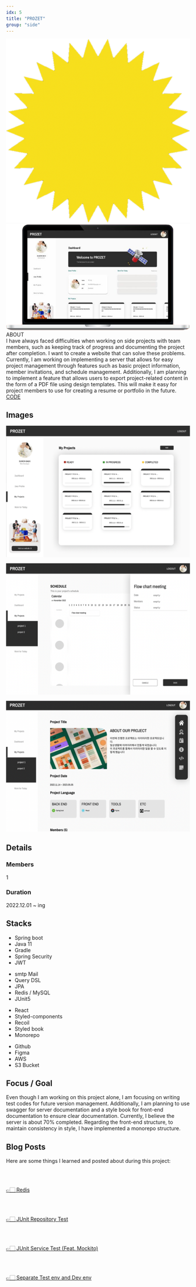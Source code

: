 ```yaml
---
idx: 5
title: "PROZET"
group: "side"
---
```


<div class="aboutWrap">
    <div class="aboutImgWrap">
    <div class="aboutImg">
    <div class="spark">
    <img src="./images/spark.png">
    </div>
    <div class="main">
    <img src="./images/prozet/prozetMain.png">
    </div>
    </div>
    </div>
    <div class="about">
    <div class="aboutTitle">
    ABOUT
    </div>
    <div class="aboutContent">
    I have always faced difficulties when working on side projects with team members, such as keeping track of progress and documenting the project after completion. I want to create a website that can solve these problems. Currently, I am working on implementing a server that allows for easy project management through features such as basic project information, member invitations, and schedule management. Additionally, I am planning to implement a feature that allows users to export project-related content in the form of a PDF file using design templates. This will make it easy for project members to use for creating a resume or portfolio in the future.
    </div>
    <div class="btnWrap">
        <div class="btn"><a href="https://github.com/WonWonGit/prozet_backend_new" target='_blank'>CODE</a><div>
    </div>
    </div>
</div>

## Images

<div class="imgWrap">

<div class="projectImg">

![prozet01](./images/prozet/prozet01.png)

</div>
<div class="projectImg">

![prozet02](./images/prozet/prozet02.png)

</div>
<div class="projectImg">

![prozet03](./images/prozet/prozet03.png)

</div>

</div>

## Details

### Members

1

### Duration

2022.12.01 ~ ing

## Stacks

<div class='stackWrap'>
   <div class="stacks">
        <ul class="stacksList">
            <li>Spring boot</li>
            <li>Java 11</li>
            <li>Gradle</li>
            <li>Spring Security</li>
            <li>JWT</li>
        </ul>
    </div>
    <div class="stacks">
        <ul class="stacksList">
            <li>smtp Mail</li>
            <li>Query DSL</li>
            <li>JPA</li>
            <li>Redis / MySQL</li>
            <li>JUnit5</li>
        </ul>
    </div>
    <div class="stacks">
        <ul class="stacksList">
            <li>React</li>
            <li>Styled-components</li>
            <li>Recoil</li>
            <li>Styled book
            <li>Monorepo</li>
        </ul>
    </div>
    <div class="stacks">
        <ul class="stacksList">
            <li>Github</li>
            <li>Figma</li>
            <li>AWS</li>
            <li>S3 Bucket</li>
        </ul>
   </div> 
   </div> 
</div>

## Focus / Goal

Even though I am working on this project alone, I am focusing on writing test codes for future version management. Additionally, I am planning to use swagger for server documentation and a style book for front-end documentation to ensure clear documentation. Currently, I believe the server is about 70% completed. Regarding the front-end structure, to maintain consistency in style, I have implemented a monorepo structure.

## Blog Posts

Here are some things I learned and posted about during this project:

<br/>
<br/>

<a href="https://medium.com/@bkn020612/redis-e74540904320" target='_blank'>👉🏻 Redis</a>

<br/>
<br/>

<a href="https://medium.com/@bkn020612/junit-repository-test-420c19ee1e0f" target='_blank'>👉🏻 JUnit Repository Test</a>

<br/>
<br/>

<a href="https://medium.com/@bkn020612/junit-service-test-feat-mockito-8fbf4f455092" target='_blank'>👉🏻 JUnit Service Test (Feat. Mockito)</a>

<br/>
<br/>

<a href="https://medium.com/@bkn020612/set-apart-test-env-and-dev-env-7f9703f94a04" target='_blank'>👉🏻 Separate Test env and Dev env</a>
